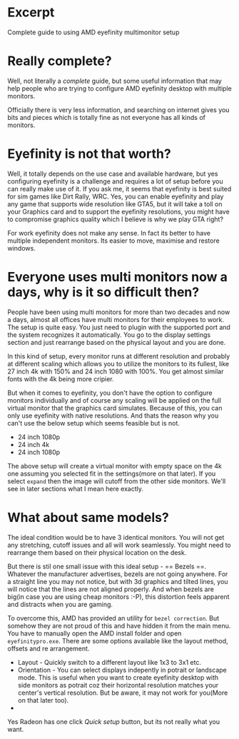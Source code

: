 # Excerpt
Complete guide to using AMD eyefinity multimonitor setup

# Really complete?
Well, not literally a *complete* guide, but some useful information that may help people who are trying to configure AMD eyefinity desktop with multiple monitors.

Officially there is very less information, and searching on internet gives you bits and pieces which is totally fine as not everyone has all kinds of monitors.

# Eyefinity is not that worth?
Well, it totally depends on the use case and available hardware, but yes configuring eyefinity is a challenge and requires a lot of setup before you can really make use of it. If you ask me, it seems that eyefinity is best suited for sim games like Dirt Rally, WRC. Yes, you can enable eyefinity and play any game that supports wide resolution like GTA5, but it will take a toll on your Graphics card and to support the eyefinity resolutions, you might have to compromise graphics quality which I believe is why we play GTA right?

For work eyefinity does not make any sense. In fact its better to have multiple independent monitors. Its easier to move, maximise and restore windows.

# Everyone uses multi monitors now a days, why is it so difficult then?
People have been using multi monitors for more than two decades and now a days, almost all offices have multi monitors for their employees to work. The setup is quite easy. You just need to plugin with the supported port and the system recognizes it automatically. You go to the display settings section and just rearrange based on the physical layout and you are done. 

In this kind of setup, every monitor runs at different resolution and probably at different scaling which allows you to utilize the monitors to its fullest, like 27 inch 4k with 150% and 24 inch 1080 with 100%. You get almost similar fonts with the 4k being more cripier. 

But when it comes to eyefinity, you don't have the option to configure monitors individually and of course any scaling will be applied on the full virtual monitor that the graphics card simulates. Because of this, you can only use eyefinity with native resolutions. And thats the reason why you can't use the below setup which seems feasible but is not.

* 24 inch 1080p
* 24 inch 4k
* 24 inch 1080p

The above setup will create a virtual monitor with empty space on the 4k one assuming you selected fit in the settings(more on that later). If you select `expand` then the image will cutoff from the other side monitors. We'll see in later sections what I mean here exactly.

# What about same models?
The ideal condition would be to have 3 identical monitors. You will not get any stretching, cutoff issues and all will work seamlessly. You might need to rearrange them based on their physical location on the desk.

But there is stil one small issue with this ideal setup - == Bezels ==. Whatever the manufacturer advertises, bezels are not going anywhere. For a straight line you may not notice, but with 3d graphics and tilted lines, you will notice that the lines are not aligned properly. And when bezels are big(in case you are using cheap monitors :-P), this distortion feels apparent and distracts when you are gaming.

To overcome this, AMD has provided an utility for `bezel correction`. But somehow they are not proud of this and have hidden it from the main menu. You have to manually open the AMD install folder and open `eyefinitypro.exe`. There are some options available like the layout method, offsets and re arrangement. 

* Layout - Quickly switch to a different layout like 1x3 to 3x1 etc.
* Orientation - You can select displays indepently in potrait or landscape mode. This is useful when you want to create eyefinity desktop with side monitors as potrait coz their horizontal resolution matches your center's vertical resolution. But be aware, it may not work for you(More on that later too).
* 

Yes Radeon has one click *Quick setup* button, but its not really what you want.

